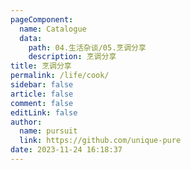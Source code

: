```yaml
---
pageComponent: 
  name: Catalogue
  data: 
    path: 04.生活杂谈/05.烹调分享
    description: 烹调分享
title: 烹调分享
permalink: /life/cook/
sidebar: false
article: false
comment: false
editLink: false
author: 
  name: pursuit
  link: https://github.com/unique-pure
date: 2023-11-24 16:18:37
---
```


